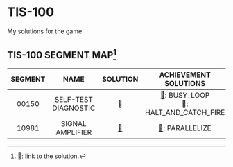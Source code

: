# TIS-100
My solutions for the game

## TIS-100 SEGMENT MAP[^1]
|SEGMENT|NAME|SOLUTION|ACHIEVEMENT SOLUTIONS|
|:---:|:---:|:---:|:---:|
|00150|SELF-TEST DIAGNOSTIC|[:bear:](https://github.com/Mushi0/TIS-100/blob/main/SEGMENT_MAP/00150.0.txt)|[:bear:](https://github.com/Mushi0/TIS-100/blob/main/SEGMENT_MAP/00150.1.txt): BUSY_LOOP <br /> [:bear:](https://github.com/Mushi0/TIS-100/blob/main/SEGMENT_MAP/00150.2.txt): HALT_AND_CATCH_FIRE|
|10981|SIGNAL AMPLIFIER|[:bear:](https://github.com/Mushi0/TIS-100/blob/main/SEGMENT_MAP/10981.0.txt)|[:bear:](https://github.com/Mushi0/TIS-100/blob/main/SEGMENT_MAP/10981.1.txt): PARALLELIZE|

[^1]: :bear:: link to the solution. 
